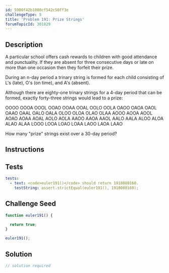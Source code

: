 ```yaml
---
id: 5900f42b1000cf542c50ff3e
challengeType: 5
title: 'Problem 191: Prize Strings'
forumTopicId: 301829
---
```


## Description

<section id='description'>

A particular school offers cash rewards to children with good attendance and punctuality. If they are absent for three consecutive days or late on more than one occasion then they forfeit their prize.

During an n-day period a trinary string is formed for each child consisting of L's (late), O's (on time), and A's (absent).

Although there are eighty-one trinary strings for a 4-day period that can be formed, exactly forty-three strings would lead to a prize:

OOOO OOOA OOOL OOAO OOAA OOAL OOLO OOLA OAOO OAOA OAOL OAAO OAAL OALO OALA OLOO OLOA OLAO OLAA AOOO AOOA AOOL AOAO AOAA AOAL AOLO AOLA AAOO AAOA AAOL AALO AALA ALOO ALOA ALAO ALAA LOOO LOOA LOAO LOAA LAOO LAOA LAAO

How many "prize" strings exist over a 30-day period?

</section>

## Instructions

<section id='instructions'>

</section>

## Tests

<section id='tests'>

```yml
tests:
  - text: <code>euler191()</code> should return 1918080160.
    testString: assert.strictEqual(euler191(), 1918080160);

```

</section>

## Challenge Seed

<section id='challengeSeed'>

<div id='js-seed'>

```js
function euler191() {

  return true;
}

euler191();
```

</div>

</section>

## Solution

<section id='solution'>

```js
// solution required
```

</section>
